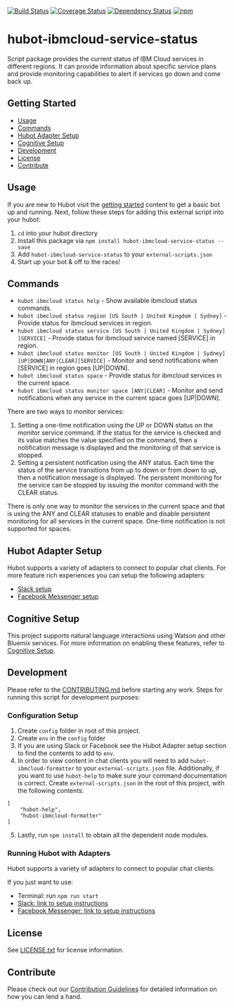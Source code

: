 [![Build Status](https://travis-ci.org/ibm-cloud-solutions/hubot-ibmcloud-service-status.svg?branch=master)](https://travis-ci.org/ibm-cloud-solutions/hubot-ibmcloud-service-status)
[![Coverage Status](https://coveralls.io/repos/github/ibm-cloud-solutions/hubot-ibmcloud-service-status/badge.svg?branch=master)](https://coveralls.io/github/ibm-cloud-solutions/hubot-ibmcloud-service-status?branch=master)
[![Dependency Status](https://dependencyci.com/github/ibm-cloud-solutions/hubot-ibmcloud-service-status/badge)](https://dependencyci.com/github/ibm-cloud-solutions/hubot-ibmcloud-service-status)
[![npm](https://img.shields.io/npm/v/hubot-ibmcloud-service-status.svg?maxAge=2592000)](https://www.npmjs.com/package/hubot-ibmcloud-service-status)

# hubot-ibmcloud-service-status

Script package provides the current status of IBM Cloud services in different regions. It can provide information about specific service plans and provide monitoring capabilities to alert if services go down and come back up.

## Getting Started
  * [Usage](#usage)
  * [Commands](#commands)
  * [Hubot Adapter Setup](#hubot-adapter-setup)
  * [Cognitive Setup](#cognitive-setup)
  * [Development](#development)
  * [License](#license)
  * [Contribute](#contribute)

## Usage

If you are new to Hubot visit the [getting started](https://hubot.github.com/docs/) content to get a basic bot up and running.  Next, follow these steps for adding this external script into your hubot:

1. `cd` into your hubot directory
2. Install this package via `npm install hubot-ibmcloud-service-status --save`
3. Add `hubot-ibmcloud-service-status` to your `external-scripts.json`
4. Start up your bot & off to the races!


## Commands

- `hubot ibmcloud status help` - Show available ibmcloud status commands.
- `hubot ibmcloud status region [US South | United Kingdom | Sydney]` - Provide status for ibmcloud services in region.
- `hubot ibmcloud status service [US South | United Kingdom | Sydney] [SERVICE]` - Provide status for ibmcloud service named [SERVICE] in region.
- `hubot ibmcloud status monitor [US South | United Kingdom | Sydney] [UP|DOWN|ANY|CLEAR][SERVICE]` - Monitor and send notifications when [SERVICE] in region goes [UP|DOWN].
- `hubot ibmcloud status space` - Provide status for ibmcloud services in the current space.
- `hubot ibmcloud status monitor space [ANY|CLEAR]` - Monitor and send notifications when any service in the current space goes [UP|DOWN].

There are two ways to monitor services:

1. Setting a one-time notification using the UP or DOWN status on the monitor service command.  If the status for the service is checked and its value matches the value specified on the command, then a notification message is displayed and the monitoring of that service is stopped.
2. Setting a persistent notification using the ANY status.  Each time the status of the service transitions from up to down or from down to up, then a notification message is displayed.  The persistent monitoring for the service can be stopped by issuing the monitor command with the CLEAR status.

There is only one way to monitor the services in the current space and that is using the ANY and CLEAR statuses to enable and disable persistent monitoring for all services in the current space.  One-time notification is not supported for spaces.

## Hubot Adapter Setup

Hubot supports a variety of adapters to connect to popular chat clients.  For more feature rich experiences you can setup the following adapters:
- [Slack setup](https://github.com/ibm-cloud-solutions/hubot-ibmcloud-service-status/blob/master/docs/adapters/slack.md)
- [Facebook Messenger setup](https://github.com/ibm-cloud-solutions/hubot-ibmcloud-service-status/blob/master/docs/adapters/facebook.md)

## Cognitive Setup

This project supports natural language interactions using Watson and other Bluemix services.  For more information on enabling these features, refer to [Cognitive Setup](https://github.com/ibm-cloud-solutions/hubot-ibmcloud-nlc/blob/master/docs/cognitiveSetup.md).


## Development

Please refer to the [CONTRIBUTING.md](https://github.com/ibm-cloud-solutions/hubot-ibmcloud-service-status/blob/master/CONTRIBUTING.md) before starting any work.  Steps for running this script for development purposes:

### Configuration Setup

1. Create `config` folder in root of this project.
2. Create `env` in the `config` folder
3. If you are using Slack or Facebook see the Hubot Adapter setup section to find the contents to add to `env`.
4. In order to view content in chat clients you will need to add `hubot-ibmcloud-formatter` to your `external-scripts.json` file. Additionally, if you want to use `hubot-help` to make sure your command documentation is correct.  Create `external-scripts.json` in the root of this project, with the following contents:
```
[
	"hubot-help",
    "hubot-ibmcloud-formatter"
]
```
5. Lastly, run `npm install` to obtain all the dependent node modules.

### Running Hubot with Adapters

Hubot supports a variety of adapters to connect to popular chat clients.

If you just want to use:
 - Terminal: run `npm run start`
 - [Slack: link to setup instructions](https://github.com/ibm-cloud-solutions/hubot-ibmcloud-service-status/blob/master/docs/adapters/slack.md)
 - [Facebook Messenger: link to setup instructions](https://github.com/ibm-cloud-solutions/hubot-ibmcloud-service-status/blob/master/docs/adapters/facebook.md)

## License

See [LICENSE.txt](./LICENSE.txt) for license information.

## Contribute

Please check out our [Contribution Guidelines](https://github.com/ibm-cloud-solutions/hubot-ibmcloud-service-status/blob/master/CONTRIBUTING.md) for detailed information on how you can lend a hand.

